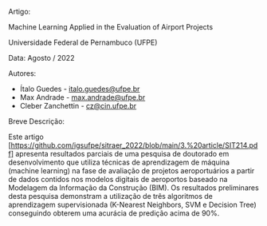 Artigo:

Machine Learning Applied in the Evaluation of Airport Projects

Universidade Federal de Pernambuco (UFPE)

Data: Agosto / 2022

Autores:
*   Ítalo Guedes - italo.guedes@ufpe.br
*   Max Andrade - max.andrade@ufpe.br 
*   Cleber Zanchettin - cz@cin.ufpe.br 

Breve Descrição:

Este artigo [https://github.com/igsufpe/sitraer_2022/blob/main/3.%20article/SIT214.pdf] apresenta resultados parciais de uma pesquisa de doutorado em desenvolvimento que utiliza técnicas de aprendizagem de máquina (machine learning) na fase de avaliação de projetos aeroportuários a partir de dados contidos nos modelos digitais de aeroportos baseado na Modelagem da Informação da Construção (BIM). Os resultados preliminares desta pesquisa demonstram a utilização de três algoritmos de aprendizagem supervisionada (K-Nearest Neighbors, SVM e Decision Tree) conseguindo obterem uma acurácia de predição acima de 90%.
